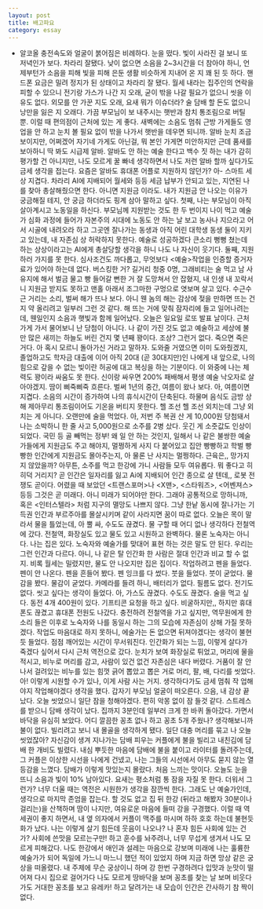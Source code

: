 ```yaml
---
layout: post
title: 배고파요
category: essay
---
```


- 알코올 충전속도와 얼굴이 붉어짐은 비례하다. 
눈을 떴다. 빛이 사라진 걸 보니 또 저녁인가 보다. 차라리 잘됐다. 낮이 없으면 소음을 2~3시간을 더 참아야 하니, 언제부턴가 소음을 피해 빛을 피해 은둔 생활 비슷하게 지내어 온 지 꽤 된 듯 하다. 핸드폰 요금은 밀려 정지가 된 상태이고 차라리 잘 됐다. 월세 내라는 집주인의 연락을 피할 수 있으니 전기랑 가스가 나간 지 오래, 굳이 밖을 나갈 필요가 없으니 씻을 이유도 없다. 외모를 안 가꾼 지도 오래, 요새 뭐가 이슈더라? 술 담배 할 돈도 없으니 낭만을 잃은 지 오래다. 가끔 부모님이 보 내주시는 햇반과 참치 통조림으로 버틸 뿐. 이럴 때 편의점이 근처에 있는 게 좋다. 새벽에는 소음도 멈춰 근방 가게들도 영업을 안 하고 눈치 볼 필요 없이 밖을 나가서 햇반을 데우면 되니까. 알바 눈치 조금 보이지만, 어쩌겠어 자기네 가게도 아닌걸, 뭐 본인 가게면 미안하지만 근데 품새를 보아하니 딱 봐도 시급제 알바. 알바도 안 하는 예술 한다고 백수 짓 하는 내가 감히 평가할 건 아니지만, 나도 모르게 꿀 빠네 생각하면서 나도 저런 알바 할까 싶다가도 금세 생각을 접는다. 요즘은 알바도 휴대폰 어플로 지원하지 않던가? 아- 스마트 세상 지겹다. 차라리 AI에 지배되어 월세와 등등 세금 납부가 안되고 있는, 지연된 나를 찾아 총살해줬으면 한다. 아니면 지원금 이라도. 내가 지원금 안 나오는 이유가 궁금해질 테지, 안 궁금 하더라도 핑계 삼아 말하고 싶다. 첫째, 나는 부모님이 아직 살아계시고 노동일을 하신다. 부모님께 지원받는 것도 한 두 번이지 나이 먹고 예술가 심화 과정에 들어가 자본주의 시대에 노동도 안 하는 날 보고 농사나 지으라고 어서 시골에 내려오라 하고 그곳엔 잘나가는 동생과 아직 어린 대학생 동생 둘이 지키고 있는데, 내 자존심 상 허락하지 못한다. 예술로 성공하겠다 큰소리 뻥뻥 쳤는데 하는 상상이라고는 AI에게 총살당할 생각을 하니 나도 나 자신이 웃기다. 둘째, 지원하러 가지를 못 한다. 심사조건도 까다롭고, 무엇보다 <예술>작업을 인증할 증거자료가 있어야 하는데 없다. 버스킹한 거? 길거리 청중 0명, 그래비티는 술 먹고 남 사유지에 해서 벌금 물고 빵 들어갈 뻔한 거 잘 도망쳐서 안 잡혔지, 내 인생 내 꼬락서니 지원금 받지도 못하고 맨홀 아래서 조그마한 구멍으로 엿보며 살고 있다.
수근수근 거리는 소리, 벌써 해가 뜨나 보다. 아니 웬 놈의 해는 감상에 젖을 만하면 뜨는 건지 약 올리려고 일부러 그런 것 같다. 해 뜨는 거에 맞춰 잠자리에 들고 일어나려는데, 웬일인지 소음과 햇빛과 함께 일어났다. 오늘은 일요일 로또 발표 날이다. 근처 가게 가서 물어보니 난 당첨이 아니다. 나 같이 가진 것도 없고 예술하고 세상에 불만 많은 새끼는 하늘도 버린 건지 몇 년째 꽝이다. 조상? 그런거 없다. 죽으면 죽은 거다. 아 혹시 모르니 돌아가신 거라고 말하자. 도와줄 거였으면 이미 도와줬겠지, 졸업하고도 학자금 대출에 이어 아직 20대 (곧 30대지만)인 나에게 내 앞으로, 나의 힘으로 갚을 수 없는 빚이란 허공에 대고 복싱을 하는 기분이다. 이 와중에 나는 체력도 꽝이라 싸움도 못 한다. 신이랑 싸우면 200% 패배해서 평생 예술 낙오자로 살아야겠지. 땀이 삐죽삐죽 흐른다. 벌써 1년의 중간, 여름이 왔나 보다. 아, 여름이면 지겹다. 소음의 시간이 증가하여 나의 휴식시간이 단축된다. 하물며 음식도 금방 상해 제아무리 통조림이어도 기온을 버티지 못한다. 헬 조선 헬 조선 외치는데 그냥 외치는 게 아니다. 오랜만에 술을 먹었다. 아, 저번 주 복권 산 게 10,000원 당첨돼서 나는 소박하니 한 줄 사고 5,000원으로 소주를 2병 샀다. 웃긴 게 소줏값도 인상이 되었다. 국민 등 골 빼먹는 정부! 왜 일 안 하는 것인지, 일해서 나 같은 불쌍한 예술가들에게 지원금도 주고 해야지, 멀쩡하게 사지 다 붙어있고 집안 빵빵하고 학벌 빵빵한 인간에게 지원금도 몰아주는지, 아 물론 난 사지는 멀쩡하다. 근육은,, 망가지지 않았을까? 아무튼, 소주를 먹고 한강에 가니 사람들 모두 여유롭다. 뭐 좋다고 히히덕 거리지? 곧 인간은 일자리를 잃고 Ai에 지배되어 인간 종으로 살 텐데,, 로봇 전쟁도 곧이다. 어렸을 때 보았던 <트랜스포머>나 <X맨>, <스타워즈>, <어벤져스> 등등 그것은 곧 미래다. 아니 미래가 되어야만 한다. 그래야 공통적으로 망하니까, 혹은 <인터스텔라> 처럼 지구의 멸망도 나쁘지 않다. 그냥 한낱 동시에 잘나가는 기득권 인간과 부르주아를 몰살시키며 같이 사라지면 꿈이 따로 없다. 오늘은 목이 말라서 물을 틀었는데, 아 뿔 싸, 수도도 끊겼다. 물 구할 때 어디 없나 생각하다 전철역에 갔다. 전철역, 화장실도 있고 물도 있고 시원하고 완벽하다. 물론 노숙자는 아니다. 나는 집은 있다. 노숙자와 예술가를 맞대어 표현 하는 것은 말도 안 된다. 우리는 그런 인간과 다르다. 아니, 나 같은 탈 인간화 한 사람은 절대 인간과 비교 할 수 없지. 비록 월세는 밀렸지만, 물도 안 나오지만 집은 집이다. 
작업하려고 펜을 들었다. 펜이 안 나온다. 펜을 흔들어 봤다. 펜 잉크를 다 썼다. 붓을 들었다. 붓이 굳었다. 물감을 봤다. 물감이 굳었다. 카메라를 들려 하니, 배터리가 없다. 필름도 없다. 전기도 없다. 씻고 싶다는 생각이 들었다. 아, 가스도 끊겼다. 수도도 끊겼다. 술을 먹고 싶다. 동전 4개 400원이 있다. 기프티콘 요청을 하고 싶다. 비굴하지만,, 
하지만 휴대폰도 끊겼고 휴대폰 전원도 나갔다. 충전하려 전철역을 가고 싶지만, 역무원에게 한 소리 들은 이후로 노숙자와 나를 동일시 하는 그의 모습에 자존심이 상해 가질 못하겠다. 작업도 마음대로 하지 못하니, 에술가는 돈 없으면 뒤져야겠다는 생각이 불현듯 들었다. 점점 깨어있는 시간이 무서워진다. 인간화가 되는 느낌, 이렇게 살다가 죽겠다 싶어서 다시 근처 역전으로 갔다. 눈치가 보여 화장실로 튀었고, 머리에 물을 적시고, 비누로 머리를 감고, 사람이 있건 없건 자존심은 내다 버렸다. 거품이 잘 안나서 걸려있는 비누를 있는 힘껏 긁어 뽑았고 뽑은 거로 머리, 팔, 배, 다리를 씻었다. 아! 이렇게 시원할 수가 있나, 이게 사람 사는 거지. 생각하다가도 금세 멈춰 작 업해야지 작업해야겠다 생각을 했다. 갑자기 부모님 얼굴이 떠오른다. 으음, 내 감상 끝났다. 오늘 씻었으니 일단 잠을 청해야겠다. 편히 악몽 없이 잠 들것 같다. 스트레스를 받으니 담배 생각이 났다. 집까지 3분인데 일부러 크게 한 바퀴 돌아갔다. 가면서 바닥을 유심히 보았다. 어디 깔끔한 꽁초 없나 하고 꽁초 5개 주웠나? 생각해보니까 불이 없다. 빌리려고 보니 내 몰골을 생각하게 됐다. 일단 대충 머리를 묶고 나 오늘 씻었잖아? 자신감이 생겨 지나가는 담배 피우는 커플에게 불을 빌리고 내친김에 담배 한 개비도 빌렸다. 내심 뿌듯한 마음에 담배에 불을 붙이고 라이터를 돌려주는데, 그 커플은 이상한 시선을 나에게 건넸고, 나는 그들의 시선에서 아무도 묻지 않는 열등감을 느꼈다. 담배가 이렇게 맛있는지 몰랐다. 처음 느끼는 맛이다. 
오늘도 눈을 뜨니 소음과 빛이 10% 남아있다. 요새는 평소처럼 통 잠을 자질 못 한다. 더워서 그런가? 너무 더울 때는 역전은 시원한가 생각을 잠깐씩 한다. 그래도 난 예술가인데, 생각으로 마지막 존엄을 잡는다. 할 것도 없고 집 뒤 한강 (뒤라고 해봤자 30분이나 걸리는)을 산책하며 땀이 나지만, 여유로운 마음에 들떠 강을 구경했다. 이럴 때 역세권이 좋지 하면서, 내 옆 의자에서 커플이 맥주를 마시며 하하 호호 하는데 불현듯 화가 났다. 나는 이렇게 살기 힘든데 웃음이 나오나? 나 혼자 힘든 사회에 있는 건가? 사회에 쓴맛을 모르는구만! 하고 훈수를 놔주려나, 너무 무섭게 생겨서 나도 모르게 피해갔다. 나도 한강에서 애인과 설레는 마음으로 강보며 미래에 나는 훌륭한 예술가가 되어 독일에 가느니 마느니 했던 적이 있었지 하며 지금 하면 망상 같은 궁상을 떠올렸다. 내 주제에 무슨 궁상이니 하며 강 한번 구경하려다 입맛과 눈맛이 떨어져 다시 집으로 걸어가다 나도 모르게 땅바닥을 보며 꽁초를 찾는 날 보며 비웃다가도 거대한 꽁초를 보고 유레카! 하고 달려가는 내 모습이 인간은 간사하기 참 짝이 없다.
